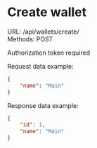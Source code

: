 # Create wallet

URL: /api/wallets/create/\
Methods: POST

Authorization token required

Request data example:
```json
{
    "name": "Main"
}
```

Response data example:
```json
{
    "id": 1,
    "name": "Main"
}
```

